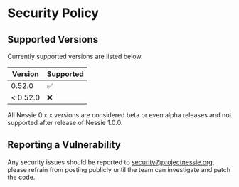 # Security Policy

## Supported Versions

Currently supported versions are listed below.

| Version  | Supported          |
|----------|--------------------|
| 0.52.0   | :white_check_mark: |
| < 0.52.0 | :x:                |

All Nessie 0.x.x versions are considered beta or even alpha releases and not supported after
release of Nessie 1.0.0.

## Reporting a Vulnerability

Any security issues should be reported to security@projectnessie.org, please refrain from posting publicly until the team can investigate and patch the code.
